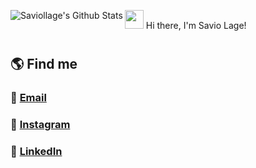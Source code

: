 <head>
<link href="https://cdn.jsdelivr.net/npm/remixicon@2.5.0/fonts/remixicon.css" rel="stylesheet">
</head>

<img src="https://raw.githubusercontent.com/MartinHeinz/MartinHeinz/master/wave.gif" width="30px"> Hi there, I'm Savio Lage!
<img align="left" alt="Saviollage's Github Stats" src="https://github-readme-stats.vercel.app/api?username=saviollage&show_icons=true&theme=dracula&count_private=true&border=false" />
<br/>

# 

## 🌎 Find me

### 📩 [Email](mailto:saviohenrique.lage@gmail.com) <br>

### 📸 [Instagram](https://instagram.com/saviollage) <br>

### 💼 [LinkedIn](https://www.linkedin.com/in/saviollage) <br>

